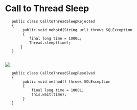 Call to Thread Sleep
======

```
   public class CalltoThreadSleepRejected
   {
        public void mehotd(String url) throws SQLException
        {
           final long time = 1000L;
           Thread.sleep(time); 
       }
   }
   
```   
   ![](http://www.iconki.com/icons/Software-Applications/32x32-Applications-Basics/arrow_down_blue.png)
   
```
   public class CalltoThreadSleepResolved
   {
     	public void method() throws SQLException
        {
            final long time = 1000L;
            this.wait(time); 
        }
   }
```
